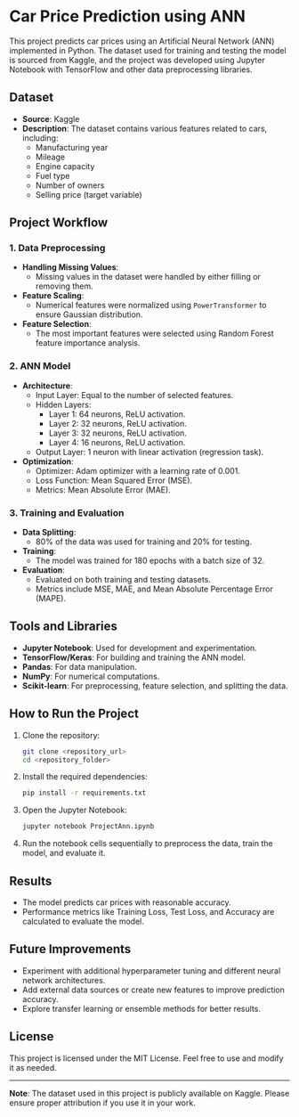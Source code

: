 # Car Price Prediction using ANN

This project predicts car prices using an Artificial Neural Network (ANN) implemented in Python. The dataset used for training and testing the model is sourced from Kaggle, and the project was developed using Jupyter Notebook with TensorFlow and other data preprocessing libraries.

## Dataset
- **Source**: Kaggle
- **Description**: The dataset contains various features related to cars, including:
  - Manufacturing year
  - Mileage
  - Engine capacity
  - Fuel type
  - Number of owners
  - Selling price (target variable)

## Project Workflow

### 1. Data Preprocessing
- **Handling Missing Values**:
  - Missing values in the dataset were handled by either filling or removing them.
- **Feature Scaling**:
  - Numerical features were normalized using `PowerTransformer` to ensure Gaussian distribution.
- **Feature Selection**:
  - The most important features were selected using Random Forest feature importance analysis.

### 2. ANN Model
- **Architecture**:
  - Input Layer: Equal to the number of selected features.
  - Hidden Layers:
    - Layer 1: 64 neurons, ReLU activation.
    - Layer 2: 32 neurons, ReLU activation.
    - Layer 3: 32 neurons, ReLU activation.
    - Layer 4: 16 neurons, ReLU activation.
  - Output Layer: 1 neuron with linear activation (regression task).
- **Optimization**:
  - Optimizer: Adam optimizer with a learning rate of 0.001.
  - Loss Function: Mean Squared Error (MSE).
  - Metrics: Mean Absolute Error (MAE).

### 3. Training and Evaluation
- **Data Splitting**:
  - 80% of the data was used for training and 20% for testing.
- **Training**:
  - The model was trained for 180 epochs with a batch size of 32.
- **Evaluation**:
  - Evaluated on both training and testing datasets.
  - Metrics include MSE, MAE, and Mean Absolute Percentage Error (MAPE).

## Tools and Libraries
- **Jupyter Notebook**: Used for development and experimentation.
- **TensorFlow/Keras**: For building and training the ANN model.
- **Pandas**: For data manipulation.
- **NumPy**: For numerical computations.
- **Scikit-learn**: For preprocessing, feature selection, and splitting the data.

## How to Run the Project

1. Clone the repository:
   ```bash
   git clone <repository_url>
   cd <repository_folder>
   ```

2. Install the required dependencies:
   ```bash
   pip install -r requirements.txt
   ```

3. Open the Jupyter Notebook:
   ```bash
   jupyter notebook ProjectAnn.ipynb
   ```

4. Run the notebook cells sequentially to preprocess the data, train the model, and evaluate it.

## Results
- The model predicts car prices with reasonable accuracy.
- Performance metrics like Training Loss, Test Loss, and Accuracy are calculated to evaluate the model.

## Future Improvements
- Experiment with additional hyperparameter tuning and different neural network architectures.
- Add external data sources or create new features to improve prediction accuracy.
- Explore transfer learning or ensemble methods for better results.

## License
This project is licensed under the MIT License. Feel free to use and modify it as needed.

---

**Note**: The dataset used in this project is publicly available on Kaggle. Please ensure proper attribution if you use it in your work.
